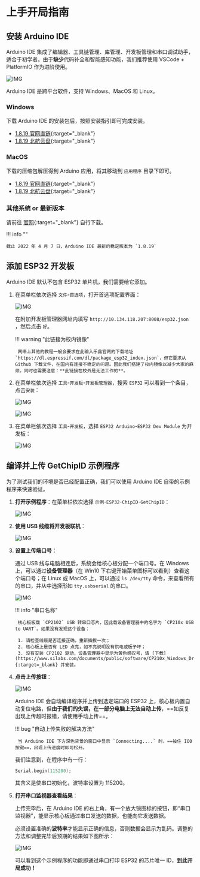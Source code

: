 # 上手开局指南

## 安装 Arduino IDE

Arduino IDE 集成了编辑器、工具链管理、库管理、开发板管理和串口调试助手，适合于初学者。由于**缺少**代码补全和智能感知功能，我们推荐使用 VSCode + PlatformIO 作为进阶使用。

![IMG](./assets/Arduino-IDE-Blink.png)

Arduino IDE 是跨平台软件，支持 Windows、MacOS 和 Linux。

### Windows 
下载 Arduino IDE 的安装包后，按照安装指引即可完成安装。

* [1.8.19 官网直链](https://downloads.arduino.cc/arduino-1.8.19-windows.exe){:target="_blank"}
* [1.8.19 北航云盘](https://bhpan.buaa.edu.cn:443/link/934A79B7E24422D8D5CA05A22EF906D2){:target="_blank"}

### MacOS
下载的压缩包解压得到 Arduino 应用，将其移动到 `应用程序` 目录下即可。

* [1.8.19 官网直链](https://downloads.arduino.cc/arduino-1.8.19-macosx.zip){:target="_blank"}
* [1.8.19 北航云盘](https://bhpan.buaa.edu.cn:443/link/934A79B7E24422D8D5CA05A22EF906D2){:target="_blank"}

### 其他系统 or 最新版本
请前往 [官网](https://www.arduino.cc/en/software){:target="_blank"} 自行下载。

!!! info ""

    截止 2022 年 4 月 7 日，Arduino IDE 最新的稳定版本为 `1.8.19`

## 添加 ESP32 开发板

Arduino IDE 默认不包含 ESP32 单片机，我们需要给它添加。

1. 在菜单栏依次选择 `文件`-`首选项`，打开首选项配置界面：

    ![IMG](./assets/arduino-add-esp32-1.jpg)

    在附加开发板管理器网址内填写 `http://10.134.118.207:8008/esp32.json` ，然后点击 `好`。

    !!! warning "此链接为校内镜像"

        网络上其他的教程一般会要求在此输入乐鑫官网的下载地址 `https://dl.espressif.com/dl/package_esp32_index.json`，但它要求从 Github 下载文件，在国内有连接不稳定的问题。因此我们搭建了校内镜像以减少大家的麻烦，同时也需要注意：**此链接在校外是无法工作的**。

1. 在菜单栏依次选择 `工具`-`开发板`-`开发板管理器`，搜索 `ESP32` 可以看到一个条目，点击`安装`：

    ![IMG](./assets/arduino-add-esp32-2.jpg)

    ![IMG](./assets/arduino-add-esp32-3.jpg)

1. 在菜单栏依次选择 `工具`-`开发板`，选择 `ESP32 Arduino`-`ESP32 Dev Module` 为开发板：

    ![IMG](./assets/arduino-add-esp32-4.jpg)

## 编译并上传 GetChipID 示例程序
为了测试我们的环境是否已经配置正确，我们可以使用 Arduino IDE 自带的示例程序来快速验证。

1. **打开示例程序**：在菜单栏依次选择 `示例`-`ESP32`-`ChipID`-`GetChipID`：

    ![IMG](./assets/arduino-esp32-getchipid.jpg)

1. **使用 USB 线缆将开发板联机**：

    ![IMG](./assets/esp32-io0-button.png)

1. **设置上传端口号**：

    通过 USB 线与电脑相连后，系统会给核心板分配一个端口号。在 Windows 上，可以通过**设备管理器**（在 Win10 下右键开始菜单图标可以看到）查看这个端口号；在 Linux 或 MacOS 上，可以通过 `ls /dev/tty` 命令，来查看所有的串口，并从中选择形如 `tty.usbserial` 的串口。

    ![IMG](./assets/arduino-select-port-win.png)

    !!! info "串口名称"

        核心板板载 `CP2102` USB 转串口芯片，因此载设备管理器中的名字为 `CP210x USB to UART`。如果没有发现这个设备：
        
        1. 请检查线缆是否连接正确，重新插拔一次；
        2. 核心板上是否有 LED 点亮，如不亮说明没有供电或板子坏；
        3. 没有安装 CP2102 驱动，设备管理器中显示为黄色感叹号，请 [下载](https://www.silabs.com/documents/public/software/CP210x_Windows_Drivers.zip){:target=_blank} 并安装。

1. **点击上传按钮**：

    ![IMG](./assets/arduino-esp32-upload.jpg)

    Arduino IDE 会自动编译程序并上传到选定端口的 ESP32 上，核心板内置自动复位电路，但**由于我们的失误，在一部分电脑上无法自动上传**，==如反复出现上传超时报错，请使用手动上传==。

    !!! bug "自动上传失败的解决方法"

        当 Arduino IDE 下方深色背景的窗口中显示 `Connecting....` 时，==按住 IO0 按键==，出现上传进度时即可松开。
    
    我们注意到，在程序中有一行：

    ```c++
    Serial.begin(115200);
    ```

    其含义是使串口初始化，波特率设置为 115200。
        
1. **打开串口监视器查看结果**：

    上传完毕后，在 Arduino IDE 的右上角，有一个放大镜图标的按钮，即“串口监视器”，能显示核心板通过串口发送的数据，也能向它发送数据。

    必须设置准确的**波特率**才能显示正确的信息，否则数据会显示为乱码。调整的方法和调整完毕后预期的结果如下图所示：

    ![IMG](./assets/arduino-serial-monitor.png)

    可以看到这个示例程序的功能即通过串口打印 ESP32 的芯片唯一 ID，**到此开局成功！**
